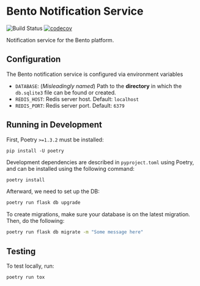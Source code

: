 # Bento Notification Service

![Build Status](https://api.travis-ci.com/bento-platform/bento_notification_service.svg?branch=master)
[![codecov](https://codecov.io/gh/bento-platform/bento_notification_service/branch/master/graph/badge.svg)](https://codecov.io/gh/bento-platform/bento_notification_service)

Notification service for the Bento platform.


## Configuration

The Bento notification service is configured via environment variables

 * `DATABASE`: (*Misleadingly named*) Path to the **directory** in which the 
   `db.sqlite3` file can be found or created.
 * `REDIS_HOST`: Redis server host. Default: `localhost`
 * `REDIS_PORT`: Redis server port. Default: `6379`


## Running in Development

First, Poetry `>=1.3.2` must be installed:
```
pip install -U poetry
```

Development dependencies are described in `pyproject.toml` using Poetry, and can be
installed using the following command:

```bash
poetry install
```

Afterward, we need to set up the DB:

```bash
poetry run flask db upgrade
```

To create migrations, make sure your database is on the latest migration. Then, do the following:

```bash
poetry run flask db migrate -m "Some message here"
```


## Testing

To test locally, run:

```bash
poetry run tox
```
